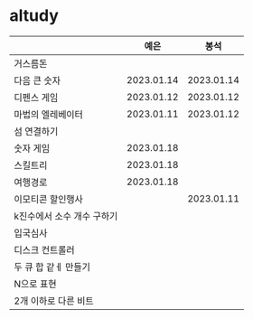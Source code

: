 # altudy

|  | 예은 | 봉석 |
| --- | --- | --- |
| 거스름돈 |  |  |
| 다음 큰 숫자 | 2023.01.14 | 2023.01.14 |
| 디펜스 게임 | 2023.01.12 | 2023.01.12 |
| 마법의 엘레베이터 | 2023.01.11 | 2023.01.12 |
| 섬 연결하기 |  |  |
| 숫자 게임 | 2023.01.18 |  |
| 스킬트리 | 2023.01.18 |  |
| 여행경로 | 2023.01.18 |  |
| 이모티콘 할인행사 |  | 2023.01.11 |
| k진수에서 소수 개수 구하기 |  |  |
| 입국심사 |  |  |
| 디스크 컨트롤러 |  |  |
| 두 큐 합 같ㅔ 만들기 |  |  |
| N으로 표현 |  |  |
| 2개 이하로 다른 비트 |  |  |
